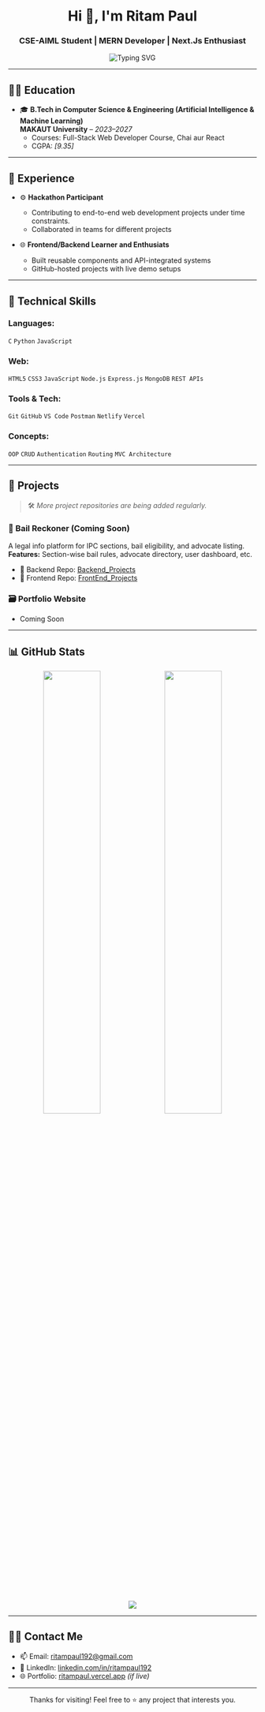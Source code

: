 <h1 align="center">Hi 👋, I'm Ritam Paul</h1>
<h3 align="center">CSE-AIML Student | MERN Developer | Next.Js Enthusiast </h3>

<p align="center">
  <img src="https://readme-typing-svg.herokuapp.com?font=Fira+Code&size=22&pause=1000&center=true&width=440&lines=Full+Stack+Learner;Backend+Focused+Developer;Hackathon+Participant;Passionate+Problem+Solver" alt="Typing SVG" />
</p>

---

## 👨‍🎓 Education

- 🎓 **B.Tech in Computer Science & Engineering (Artificial Intelligence & Machine Learning)**  
  **MAKAUT University** – *2023–2027*  
  - Courses: Full-Stack Web Developer Course, Chai aur React 
  - CGPA: *[9.35]*

---

## 💼 Experience

- ⚙️ **Hackathon Participant**
  - Contributing to end-to-end web development projects under time constraints.
  - Collaborated in teams for different projects

- 🌐 **Frontend/Backend Learner and Enthusiats**
  - Built reusable components and API-integrated systems
  - GitHub-hosted projects with live demo setups

---

## 🧰 Technical Skills

### Languages:
`C` `Python` `JavaScript`

### Web:
`HTML5` `CSS3` `JavaScript` `Node.js` `Express.js` `MongoDB` `REST APIs`

### Tools & Tech:
`Git` `GitHub` `VS Code` `Postman` `Netlify` `Vercel`

### Concepts:
`OOP` `CRUD` `Authentication` `Routing` `MVC Architecture`

---

## 🚀 Projects

> 🛠️ *More project repositories are being added regularly.*

### 🔧 Bail Reckoner (Coming Soon)
A legal info platform for IPC sections, bail eligibility, and advocate listing.  
**Features:** Section-wise bail rules, advocate directory, user dashboard, etc.

- 📂 Backend Repo: [Backend_Projects](https://github.com/ritampaul192/Backend-Projects)
- 📁 Frontend Repo: [FrontEnd_Projects](https://github.com/ritampaul192/FrontEnd-Projects)

### 🗃️ Portfolio Website
- Coming Soon
---

## 📊 GitHub Stats

<p align="center">
  <img width="48%" src="https://github-readme-stats.vercel.app/api?username=ritampaul192&show_icons=true&theme=github_dark&hide_border=true" />
  <img width="48%" src="https://github-readme-streak-stats.herokuapp.com/?user=ritampaul192&theme=github-dark&hide_border=true" />
</p>

<p align="center">
  <img src="https://github-readme-activity-graph.cyclic.app/graph?username=ritampaul192&theme=react-dark&hide_border=true" />
</p>

---

## 🧑‍💼 Contact Me

- 📫 Email: [ritampaul192@gmail.com](mailto:ritampaul192@gmail.com)
- 🔗 LinkedIn: [linkedin.com/in/ritampaul192](https://www.linkedin.com/in/ritam-paul-731736291//)
- 🌐 Portfolio: [ritampaul.vercel.app](Soon) *(if live)*

---

<p align="center">
  Thanks for visiting! Feel free to ⭐ any project that interests you.
</p>


<!---
ritampaul192/ritampaul192 is a ✨ special ✨ repository because its `README.md` (this file) appears on your GitHub profile.
You can click the Preview link to take a look at your changes.
--->

